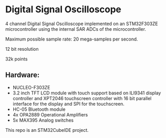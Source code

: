 # Digital Signal Oscilloscope
4 channel Digital Signal Oscilloscope implemented on an STM32F303ZE microcontroller using the internal SAR ADCs of the microcontroller.

Maximum possible sample rate: 20 mega-samples per second.

12 bit resolution

32k points

## Hardware:
 - NUCLEO-F303ZE
 - 3.2 inch TFT LCD module with touch support based on ILI9341 display controller and XPT2046 touchscreen controller with 16 bit parallel interface for the display and SPI for the touchscreen.
 - HC-05 Bluetooth module
 - 4x OPA2889 Operational Amplifiers
 - 5x MAX395 Analog switches

This repo is an STM32CubeIDE project.
